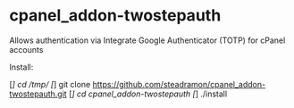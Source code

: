 cpanel_addon-twostepauth
========================

Allows authentication via Integrate Google Authenticator (TOTP) for cPanel accounts

Install:

[*] cd /tmp/
[*] git clone https://github.com/steadramon/cpanel_addon-twostepauth.git
[*] cd cpanel_addon-twostepauth
[*] ./install
